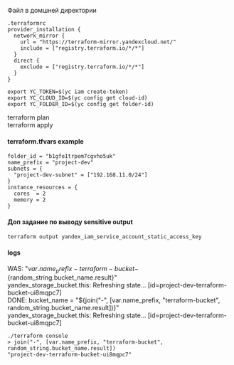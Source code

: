 
Файл в домшней директории  
```
.terraformrc
provider_installation {
  network_mirror {
    url = "https://terraform-mirror.yandexcloud.net/"
    include = ["registry.terraform.io/*/*"]
  }
  direct {
    exclude = ["registry.terraform.io/*/*"]
  }
}
```

```
export YC_TOKEN=$(yc iam create-token)
export YC_CLOUD_ID=$(yc config get cloud-id)
export YC_FOLDER_ID=$(yc config get folder-id)
```

terraform plan  
terraform apply  

#### terraform.tfvars example
```
folder_id = "b1gfe1trpem7cgvho5uk"
name_prefix = "project-dev"
subnets = {
  "project-dev-subnet" = ["192.168.11.0/24"]
}
instance_resources = {
  cores  = 2
  memory = 2
}
```


#### Доп задание по выводу sensitive output
```
terraform output yandex_iam_service_account_static_access_key
```


#### logs
WAS: 
"${var.name_prefix}-terraform-bucket-${random_string.bucket_name.result}"  
  yandex_storage_bucket.this: Refreshing state... [id=project-dev-terraform-bucket-ui8mqpc7]  
DONE:
  bucket_name         = "${join("-", [var.name_prefix, "terraform-bucket", random_string.bucket_name.result])}"  
      yandex_storage_bucket.this: Refreshing state... [id=project-dev-terraform-bucket-ui8mqpc7]  

```
./terraform console
> join("-", [var.name_prefix, "terraform-bucket", random_string.bucket_name.result])
"project-dev-terraform-bucket-ui8mqpc7"
```
